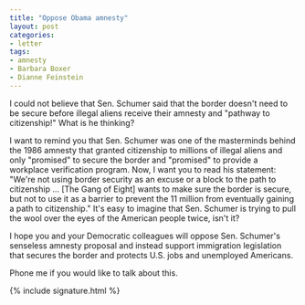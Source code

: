 ```yaml
---
title: "Oppose Obama amnesty"
layout: post
categories:
- letter
tags:
- amnesty
- Barbara Boxer
- Dianne Feinstein
---
```


I could not believe that Sen. Schumer said that the border doesn't need to be secure before illegal aliens receive their amnesty and "pathway to citizenship!" What is he thinking?

I want to remind you that Sen. Schumer was one of the masterminds behind the 1986 amnesty that granted citizenship to millions of illegal aliens and only "promised" to secure the border and "promised" to provide a workplace verification program. Now, I want you to read his statement: "We're not using border security as an excuse or a block to the path to citizenship ... \[The Gang of Eight\] wants to make sure the border is secure, but not to use it as a barrier to prevent the 11 million from eventually gaining a path to citizenship." It's easy to imagine that Sen. Schumer is trying to pull the wool over the eyes of the American people twice, isn't it?

I hope you and your Democratic colleagues will oppose Sen. Schumer's senseless amnesty proposal and instead support immigration legislation that secures the border and protects U.S. jobs and unemployed Americans.

Phone me if you would like to talk about this.

{% include signature.html %}
